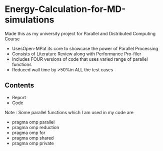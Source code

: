 # Energy-Calculation-for-MD-simulations

Made this as my university project for Parallel and Distributed Computing Course

- UsesOpen-MPat its core to showcase the power of Parallel Processing <br>
- Consists of Literature Review along with Performance Pro-filer <br>
- Includes FOUR versions of code that uses varied range of parallel functions <br>
- Reduced wall time by >50%in ALL the test cases <br>

## Contents

- Report <br>
- Code<br>

Note : Some parallel functions which I am used in my code are <br> 

- pragma omp parallel<br> 
- pragma omp reduction <br>
- pragma omp for<br>
- pragma omp shared<br>
- pragma omp private<br>
